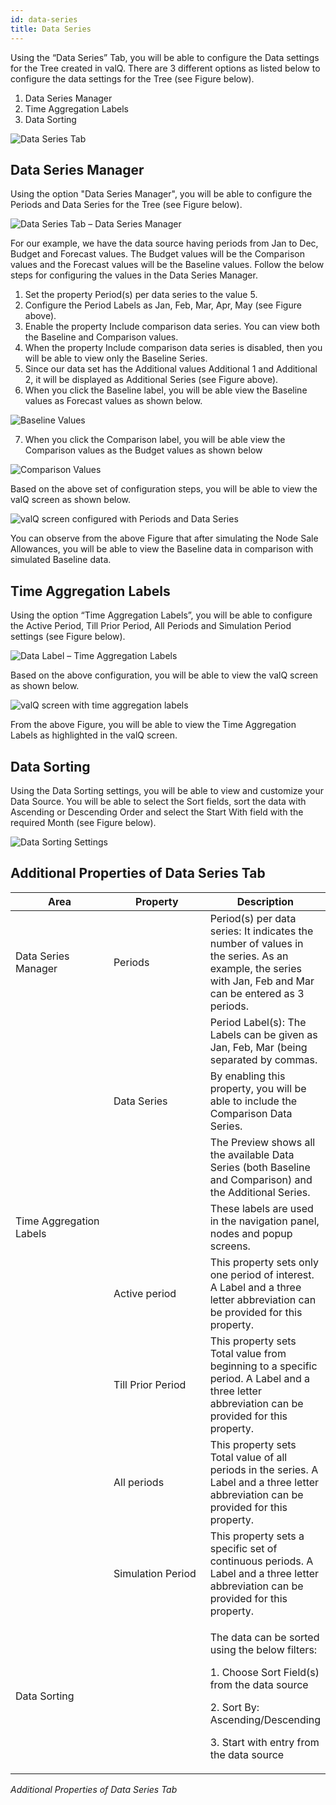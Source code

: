 ```yaml
---
id: data-series
title: Data Series
---
```

Using the “Data Series” Tab, you will be able to configure the Data
settings for the Tree created in valQ. There are 3 different options as
listed below to configure the data settings for the Tree (see Figure
below).

1.  Data Series Manager
2.  Time Aggregation Labels
3.  Data Sorting

![Data Series Tab](assets/dma.png)

## Data Series Manager

Using the option "Data Series Manager", you will be able to configure
the Periods and Data Series for the Tree (see Figure below).

![Data Series Tab – Data Series Manager](assets/dm1.png)

For our example, we have the data source having periods from Jan to Dec,
Budget and Forecast values. The Budget values will be the Comparison
values and the Forecast values will be the Baseline values. Follow the
below steps for configuring the values in the Data Series Manager.

1.  Set the property Period(s) per data series to the value 5.
2.  Configure the Period Labels as Jan, Feb, Mar, Apr, May (see Figure
    above).
3.  Enable the property Include comparison data series. You can view
    both the Baseline and Comparison values.
4.  When the property Include comparison data series is disabled, then
    you will be able to view only the Baseline Series.
5.  Since our data set has the Additional values Additional 1 and
    Additional 2, it will be displayed as Additional Series (see Figure
    above).
6.  When you click the Baseline label, you will be able view the
    Baseline values as Forecast values as shown below.

![Baseline Values](assets/dm2.png)

7.  When you click the Comparison label, you will be able view the
    Comparison values as the Budget values as shown below

![Comparison Values](assets/dm3.png)

Based on the above set of configuration steps, you will be able to view
the valQ screen as shown below.

![valQ screen configured with Periods and Data Series](assets/dm4.png)

You can observe from the above Figure that after simulating the Node
Sale Allowances, you will be able to view the Baseline data in
comparison with simulated Baseline data.

## Time Aggregation Labels

Using the option “Time Aggregation Labels”, you will be able to
configure the Active Period, Till Prior Period, All Periods and
Simulation Period settings (see Figure below).

![Data Label – Time Aggregation Labels](assets/14.7.png)

Based on the above configuration, you will be able to view the valQ
screen as shown below.

![valQ screen with time aggregation labels](assets/14.8.png)

From the above Figure, you will be able to view the Time Aggregation
Labels as highlighted in the valQ screen.

## Data Sorting

Using the Data Sorting settings, you will be able to view and customize
your Data Source. You will be able to select the Sort fields, sort the
data with Ascending or Descending Order and select the Start With field
with the required Month (see Figure below).

![Data Sorting Settings](assets/14.13.png)

## Additional Properties of Data Series Tab

<table>
<colgroup>
<col style="width: 33%" />
<col style="width: 33%" />
<col style="width: 33%" />
</colgroup>
<thead>
<tr class="header">
<th>Area</th>
<th>Property</th>
<th>Description</th>
</tr>
</thead>
<tbody>
<tr class="odd">
<td>Data Series Manager</td>
<td>Periods</td>
<td>Period(s) per data series: It indicates the number of values in the series. As an example, the series with Jan, Feb and Mar can be entered as 3 periods.</td>
</tr>
<tr class="even">
<td></td>
<td></td>
<td>Period Label(s): The Labels can be given as Jan, Feb, Mar (being separated by commas.</td>
</tr>
<tr class="odd">
<td></td>
<td>Data Series</td>
<td>By enabling this property, you will be able to include the Comparison Data Series.</td>
</tr>
<tr class="even">
<td></td>
<td></td>
<td>The Preview shows all the available Data Series (both Baseline and Comparison) and the Additional Series.</td>
</tr>
<tr class="odd">
<td>Time Aggregation Labels</td>
<td></td>
<td>These labels are used in the navigation panel, nodes and popup screens.</td>
</tr>
<tr class="even">
<td></td>
<td>Active period</td>
<td>This property sets only one period of interest. A Label and a three letter abbreviation can be provided for this property.</td>
</tr>
<tr class="odd">
<td></td>
<td>Till Prior Period</td>
<td>This property sets Total value from beginning to a specific period. A Label and a three letter abbreviation can be provided for this property.</td>
</tr>
<tr class="even">
<td></td>
<td>All periods</td>
<td>This property sets Total value of all periods in the series. A Label and a three letter abbreviation can be provided for this property.</td>
</tr>
<tr class="odd">
<td></td>
<td>Simulation Period</td>
<td>This property sets a specific set of continuous periods. A Label and a three letter abbreviation can be provided for this property.</td>
</tr>
<tr class="even">
<td>Data Sorting</td>
<td></td>
<td><p>The data can be sorted using the below filters:</p>
<p>1. Choose Sort Field(s) from the data source</p>
<p>2. Sort By: Ascending/Descending</p>
<p>3. Start with entry from the data source</p></td>
</tr>
</tbody>
</table>

*Additional Properties of Data Series Tab*